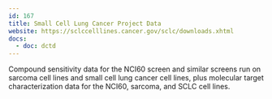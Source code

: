 ```yaml
---
id: 167
title: Small Cell Lung Cancer Project Data
website: https://sclccelllines.cancer.gov/sclc/downloads.xhtml
docs:
  - doc: dctd
---
```

Compound sensitivity data for the NCI60 screen and similar screens run on sarcoma cell lines and small cell lung cancer cell lines, plus molecular target characterization data for the NCI60, sarcoma, and SCLC cell lines.

